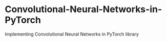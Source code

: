 # Convolutional-Neural-Networks-in-PyTorch
Implementing Convolutional Neural Networks in PyTorch library 
